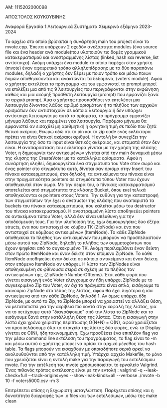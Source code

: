 AM: 1115202000098
	
ΑΠΟΣΤΟΛΟΣ ΚΟΥΚΟΥΒΙΝΗΣ

Αναφορά Εργασία 1 Λειτουργικά Συστήματα Χειμερινό εξάμηνο 2023-2024

Το αρχέιο στο οποίο βρίσκεται η συνάρτηση main του project είναι το mvote.cpp.
Έπειτα υπάρχουν 2 σχεδόν ανεξάρτητα modules (ένα source file και ένα header ανά module)που 
υλοποιούν τις δομές γραμμικού κατακερματισμού και ανεστραμμένης λίστας (linked_hash και 
reverse_list αντίστοιχα). Ακόμη υπάρχει ένα module το οποίο παρέχει στον χρήστη (mvote) έναν
αφαιρετικό τρόπο αλληλεπίδρασης με τα δύο παραπάνω modules, δηλαδή ο χρήστης δεν ξέρει με ποιον 
τρόπο και μέσω ποιων δομών αποθηκεύονται και ανακτώνται τα δεδομένα, (voters module). Αφού ο χρήστης
εκτελέσει το πρόγραμμα και του εμφανιστεί το prompt μπορεί να επιλέξει μια από τις 9 λειτουργίες 
που περιγράφονται στην εκφώνηση καθώς και μια ακόμηξ πρόσθετη λειτουργία (prompt) που εμφανίζει 
ξανά το αρχικό prompt. Άμα ο χρήστης προσπαθήσει να εκτελέσει μια λειτουργία δίνοντας λάθος αριθμό
ορισμάτων ή το πλήθος των αρχικών ορισμάτων δεν αντιστοιχούν σε κάποια λειτουργία ή δεν υπάρχει 
αντίστοιχη λειτουργία με αυτά τα ορίσματα, το πρόγραμμα εμφανίζει μήνυμα λάθους και περιμένει νέα
λειτουργία. Παρόμοιο μήνυμα θα εμφανιστεί αν εισαχθεί μη αριθμητική ή αρνητική τιμή σε πεδίο που ζητά
θετικό ακέραιο, θεωρώ εδώ ότι το pin και το zip code ενός εκλέκτορα πρέπει να είναι θετικοί ακέραιοι 
αριθμοί. Η εντολή bv συνεχίζει την λειτουργία της όσο το input είναι θετικός ακέραιος, και σταματά όταν
δεν είναι. Η αναπαράσταση του εκλέκτορα γίνεται με την χρήση της κλάσης Voter, η δημιουργία των 
αντικειμένων γίνεται από την main δυναμικά μέσω της κλησης της CreateVoter με τα κατάλληλα ορίσμαατα.
Αφού η συνάρτηση κληθεί, δημιουργείται ένα στιγμιότυπο του Vote στον σωρό και ένας pointer στο στιγμιότυπο
αυτό, δίνεται σαν όρισμα στην Insert του πίνακα κατακερματισμού, έτσι δηλαδή, τα αντικείμενα του πίνακα 
είναι στην πραγματικότητα pointers σε στιγμιότυπα τύπου Voter που έχουν αποθηκευτεί στον σωρό. Με την σειρά
του, ο πίνακας κατακερματισμού αποτελείται από στιγμιότυπτα της κλάσης Bucket, όπου εκεί τελικά αποθηκεύονται
οι pointers στους Voters. Την ευθύνη για την καταστροφή των στιγμιοτύπων την έχει ο destructor της κλάσης που
αναπαριστά τα buckets του πίνακα  κατακερματισμού, που καλείται μέσω του destructor του πίνακα κατακερματισμού.
Η ανεστραμμένη λίστα αποθηκεύει pointers σε αντικείμενα τύπου Voter, αλλά δεν είναι υπέυθυνη για την αποδέσμευση
τους. Για την υλοποίηση της, έχω δημιουργήσεις δύο έξτρα structs, ένα που αντιστοιχεί σε κόμβου ΤΚ (ZipNode) και
ένα που αντιστοιχεί σε κόμβους αντικειμένων (ItemNode). Το κάθε ZipNode αποθηκεύει το πλήθος των αντικειμένων
που μπορούν να προσπελαστούν μέσω αυτού του ZipNode, δηλαδή το πλήθος των συμμετοχόντων που έχουν ψηφίσει από
το συγκεκριμένο ΤΚ. Ακόμη περιλαμβάνει έναν δείκτη στον πρώτο ItemNode και έναν δείκτη στον επόμενο ZipNode.
Το κάθε ItemNode αποθηκεύει έναν δείκτη σε κάποιο αντικείμενο και έναν δείκτη στον επόμενο ItemNode αν υπάρχει. 
Η λίστα των ZipNodes είναι αποθηκευμένη σε φθίνουσα σειρά σε σχέση με το πλήθος τον αντικειμένων της,
(ZipNode->NumberOfItems). Έτσι κάθε φορά που γίνεται εισαγωγή ενός Voter ελέγχουμε αν ήδη υπάρχει ZipNode 
με το συγκεκριμένο Zip του Voter, αν όχι τα πράγματα είναι απλά, εισάγουμε το καινούριο ZipNode στο τέλος της
λίστας, αφού θα έχει λιγότερα ή ισα αντικείμενα από τον κάθε ZipNode, δηλαδή 1. Αν όμως υπάρχει ήδη ZipNode, 
με αυτό το Zip, το ZipNode μπορεί να χρειαστεί να αλλάξει θέση, να μετατοπιστεί για την ακρίβεια πιο κοντά 
στην κεφαλή της λίστας, για να το πετύχουμε αυτό "διαγράφουμε" από την λίστα το ZipNode και το εισάγουμε ξανά
στην κατάλληλη θέση της λίστας. Έτσι η εισαγωγή στην λίστα έχει χρόνο χείριστης περίπτωσης O(N+N) = O(N), αφού
χρειάζεται να προσπελάσουμε όλα τα στοιχεία της λίστας δύο φορές, ενώ το Display γίνεται σε O(N), ήδη τακινομημένη.
Έχω προσθέσει ένα επιπλέον flag για την μέσω command line εκτέλεση του προγράμματος, το flag είναι το -m και 
μέσω αυτού ο χρήστης μπορεί να ορίσει το αρχικό μέγεθος του hash table. Τα flags μπορούν να εισαχθούν με 
οποιαδήποτε σεριά αρκεί να ακολουθούνται από την κατάλληλη τιμή. Υπάρχει αρχείο Makefile, το μόνο που χρειάζεται
είναι η εντολή make για την παραγωγή του εκτελέσιμου mvote. Για την εκτέλεση του mvote χρησιμοποιείται το
εργαλείο Valgrind. 
Ένας πιθανός τρόπος εκτέλεσης είναι με την εντολή :
valgrind -q --leak-check=full --track-origins=yes --show-leak-kinds=all --verbose  ./mvote -b 10 -f voters5000.csv -m 3

Επιτρέπεται επίσης η ξεχωριστή μεταγλώττιση.
Παρέχεται επίσης και η δυνατότητα διαγραφής των .o files και των εκτελεσιμων, μέσω της make clean
